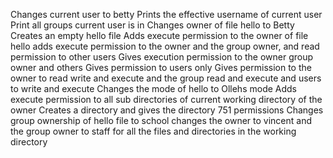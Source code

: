 Changes current user to betty
Prints the effective username of current user
Print all groups current user is in
Changes owner of file hello to Betty
Creates an empty hello file
Adds execute permission to the owner of file hello
adds execute permission to the owner and the group owner, and read permission to other users
Gives execution permission to the owner group owner and others
Gives permission to users only
Gives permission to the owner to read write and execute and the group read and execute and users to write and execute 
Changes the mode of hello to Ollehs mode
Adds execute permission to all sub directories of current working directory of the owner 
Creates a directory and gives the directory 751 permissions
Changes group ownership of hello file to school
changes the owner to vincent and the group owner to staff for all the files and directories in the working directory
